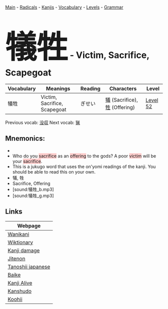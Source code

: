 <style> bigfont {font-size: 100px}</style>
[Main](../README.md) -
[Radicals](../radicals.md) -
[Kanjis](../kanjis.md) -
[Vocabulary](../vocabulary.md) -
[Levels](../levels.md) -
[Grammar](../grammar.md)
# <bigfont> 犠牲</bigfont> - Victim, Sacrifice, Scapegoat 

| Vocabulary | Meanings | Reading | Characters | Level |
| --- | --- | --- | --- | --- |
| 犠牲 | Victim, Sacrifice, Scapegoat | ぎせい |  [犠](../kanjis/犠.md) (Sacrifice), [牲](../kanjis/牲.md) (Offering) | [Level 52](../levels/wk_level52.md) |

Previous vocab: [没収](没収.md) Next vocab: [猟](猟.md) 

## Mnemonics:

* 
* Who do you <span style="background-color:#ffcccb"> sacrifice</span> as an <span style="background-color:#ffcccb"> offering</span> to the gods? A poor <span style="background-color:#ffcccb"> victim</span> will be your <span style="background-color:#ffcccb"> sacrifice</span>.
* This is a jukugo word that uses the on'yomi readings of the kanji. You should be able to read this on your own.
* 犠, 牲
* Sacrifice, Offering
* [sound:犠牲_b.mp3]
* [sound:犠牲_g.mp3]


## Links 

| Webpage |
| --- |
| [Wanikani          ](https://www.wanikani.com/kanji/犠牲) |
| [Wiktionary        ](https://en.wiktionary.org/wiki/犠牲) |
| [Kanji damage      ](http://www.kanjidamage.com/kanji/search?utf8=✓&q=犠牲) |
| [Jitenon           ](https://jitenon.com/kanji/犠牲) |
| [Tanoshii japanese ](https://www.tanoshiijapanese.com/dictionary/kanji.cfm?k=犠牲) |
| [Baike             ](https://baike.baidu.com/item/犠牲) |
| [Kanji Alive       ](https://app.kanjialive.com/犠牲) |
| [Kanshudo          ](https://www.kanshudo.com/searchmn?q=犠牲) |
| [Koohii            ](https://kanji.koohii.com/study/kanji/犠牲) |
